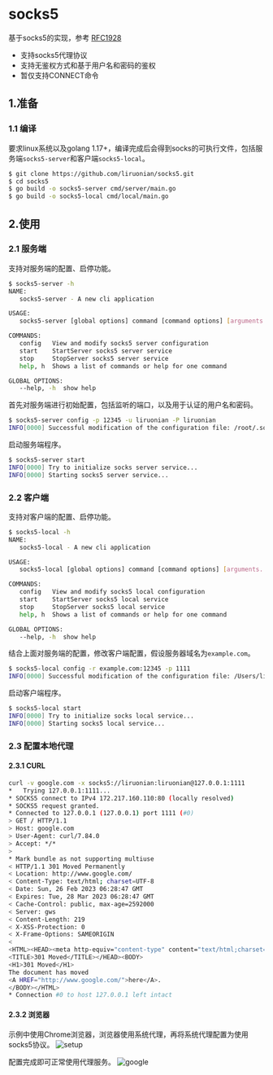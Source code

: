 # socks5
基于socks5的实现，参考 [RFC1928](https://www.ietf.org/rfc/rfc1928.txt)
- 支持socks5代理协议
- 支持无鉴权方式和基于用户名和密码的鉴权
- 暂仅支持CONNECT命令

## 1.准备
### 1.1 编译
要求linux系统以及golang 1.17+，编译完成后会得到socks的可执行文件，包括服务端`socks5-server`和客户端`socks5-local`。
```bash
$ git clone https://github.com/liruonian/socks5.git
$ cd socks5
$ go build -o socks5-server cmd/server/main.go
$ go build -o socks5-local cmd/local/main.go
```

## 2.使用
### 2.1 服务端
支持对服务端的配置、启停功能。
```bash
$ socks5-server -h
NAME:
   socks5-server - A new cli application

USAGE:
   socks5-server [global options] command [command options] [arguments...]

COMMANDS:
   config   View and modify socks5 server configuration
   start    StartServer socks5 server service
   stop     StopServer socks5 server service
   help, h  Shows a list of commands or help for one command

GLOBAL OPTIONS:
   --help, -h  show help
```

首先对服务端进行初始配置，包括监听的端口，以及用于认证的用户名和密码。
```bash
$ socks5-server config -p 12345 -u liruonian -P liruonian
INFO[0000] Successful modification of the configuration file: /root/.socks5-server.json
```

启动服务端程序。
```bash
$ socks5-server start
INFO[0000] Try to initialize socks server service...
INFO[0000] Starting socks5 server service...
```

### 2.2 客户端
支持对客户端的配置、启停功能。
```bash
$ socks5-local -h                                                                  14:22:49
NAME:
   socks5-local - A new cli application

USAGE:
   socks5-local [global options] command [command options] [arguments...]

COMMANDS:
   config   View and modify socks5 local configuration
   start    StartServer socks5 local service
   stop     StopServer socks5 local service
   help, h  Shows a list of commands or help for one command

GLOBAL OPTIONS:
   --help, -h  show help
```

结合上面对服务端的配置，修改客户端配置，假设服务器域名为`example.com`。
```bash
$ socks5-local config -r example.com:12345 -p 1111                                 14:25:07
INFO[0000] Successful modification of the configuration file: /Users/lihao/.socks5-local.json
```

启动客户端程序。
```bash
$ socks5-local start                                                               14:26:07
INFO[0000] Try to initialize socks local service...
INFO[0000] Starting socks5 local service...
```

### 2.3 配置本地代理
#### 2.3.1 CURL
```bash
curl -v google.com -x socks5://liruonian:liruonian@127.0.0.1:1111                                                14:28:18
*   Trying 127.0.0.1:1111...
* SOCKS5 connect to IPv4 172.217.160.110:80 (locally resolved)
* SOCKS5 request granted.
* Connected to 127.0.0.1 (127.0.0.1) port 1111 (#0)
> GET / HTTP/1.1
> Host: google.com
> User-Agent: curl/7.84.0
> Accept: */*
>
* Mark bundle as not supporting multiuse
< HTTP/1.1 301 Moved Permanently
< Location: http://www.google.com/
< Content-Type: text/html; charset=UTF-8
< Date: Sun, 26 Feb 2023 06:28:47 GMT
< Expires: Tue, 28 Mar 2023 06:28:47 GMT
< Cache-Control: public, max-age=2592000
< Server: gws
< Content-Length: 219
< X-XSS-Protection: 0
< X-Frame-Options: SAMEORIGIN
<
<HTML><HEAD><meta http-equiv="content-type" content="text/html;charset=utf-8">
<TITLE>301 Moved</TITLE></HEAD><BODY>
<H1>301 Moved</H1>
The document has moved
<A HREF="http://www.google.com/">here</A>.
</BODY></HTML>
* Connection #0 to host 127.0.0.1 left intact
```

#### 2.3.2 浏览器
示例中使用Chrome浏览器，浏览器使用系统代理，再将系统代理配置为使用socks5协议。
![setup](https://github.com/liruonian/socks5/blob/master/imgs/setup.png)

配置完成即可正常使用代理服务。
![google](https://github.com/liruonian/socks5/blob/master/imgs/google.png)